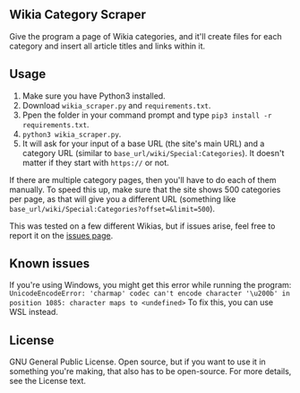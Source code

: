 ## Wikia Category Scraper

Give the program a page of Wikia categories, and it'll create files for each category and insert all article titles and links within it.

## Usage

1. Make sure you have Python3 installed.
2. Download `wikia_scraper.py` and `requirements.txt`.
3. Ppen the folder in your command prompt and type `pip3 install -r requirements.txt`.
4. `python3 wikia_scraper.py`.
5. It will ask for your input of a base URL (the site's main URL) and a category URL (similar to `base_url/wiki/Special:Categories`). It doesn't matter if they start with `https://` or not.

If there are multiple category pages, then you'll have to do each of them manually. To speed this up, make sure that the site shows 500 categories per page, as that will give you a different URL (something like `base_url/wiki/Special:Categories?offset=&limit=500`).

This was tested on a few different Wikias, but if issues arise, feel free to report it on the [issues page](https://github.com/mmishere/Wikia-Category-Scraper/issues).

## Known issues
If you're using Windows, you might get this error while running the program:
`UnicodeEncodeError: 'charmap' codec can't encode character '\u200b' in position 1085: character maps to <undefined>`
To fix this, you can use WSL instead.

## License
GNU General Public License. Open source, but if you want to use it in something you're making, that also has to be open-source. For more details, see the License text.